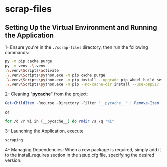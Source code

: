 # scrap-files

## Setting Up the Virtual Environment and Running the Application

1- Ensure you're in the `./scrap-files` directory, then run the following commands:

```bash
py -m pip cache purge
py -m venv .\.venv
.\.venv\Scripts\activate
.\.venv\Scripts\python.exe -m pip cache purge
.\.venv\Scripts\python.exe -m pip install --upgrade pip wheel build setuptools
.\.venv\Scripts\python.exe -m pip --no-cache-dir install --use-pep517 -e .
```

2- Cleaning "__pycache__" from the project:

```powershell
Get-ChildItem -Recurse -Directory -Filter "__pycache__" | Remove-Item -Recurse -Force
```

or

```bash
for /d /r %i in (__pycache__) do rmdir /s /q "%i"
```

3- Launching the Application, execute:

```bash
scraping
```

4- Managing Dependencies: When a new package is required, simply add it to the install_requires section in the setup.cfg file, specifying the desired version.
